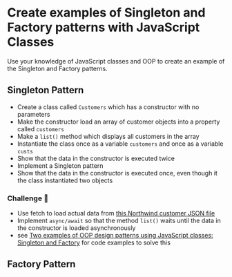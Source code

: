 # Create examples of Singleton and Factory patterns with JavaScript Classes

Use your knowledge of JavaScript classes and OOP to create an example of the Singleton and Factory patterns.

## Singleton Pattern

- Create a class called `Customers` which has a constructor with no parameters
- Make the constructor load an array of customer objects into a property called `customers`
- Make a `list()` method which displays all customers in the array
- Instantiate the class once as a variable `customers` and once as a variable `custs`
- Show that the data in the constructor is executed twice
- Implement a Singleton pattern
- Show that the data in the constructor is executed once, even though it the class instantiated two objects

### Challenge :muscle:
  
- Use fetch to load actual data from [this Northwind customer JSON file](https://raw.githubusercontent.com/graphql-compose/graphql-compose-examples/master/examples/northwind/data/json/customers.json)
- Implement `async/await` so that the method `list()` waits until the data in the constructor is loaded asynchronously
- see [Two examples of OOP design patterns using JavaScript classes: Singleton and Factory](https://edwardtanguay.netlify.app/howtos?id=517) for code examples to solve this


## Factory Pattern
